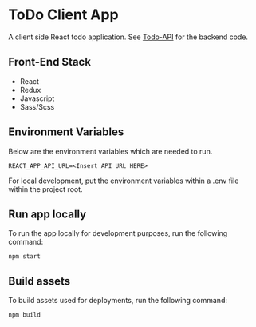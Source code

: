 # ToDo Client App

A client side React todo application. See [Todo-API](https://github.com/joshgoss/todo-api) for the backend code.

## Front-End Stack

+ React 
+ Redux
+ Javascript
+ Sass/Scss

## Environment Variables

Below are the environment variables which are needed to run.

```
REACT_APP_API_URL=<Insert API URL HERE>
```

For local development, put the environment variables within a .env file within the project root. 

## Run app locally

To run the app locally for development purposes, run the following command: 

 ```npm start```

## Build assets

To build assets used for deployments, run the following command:

```npm build```